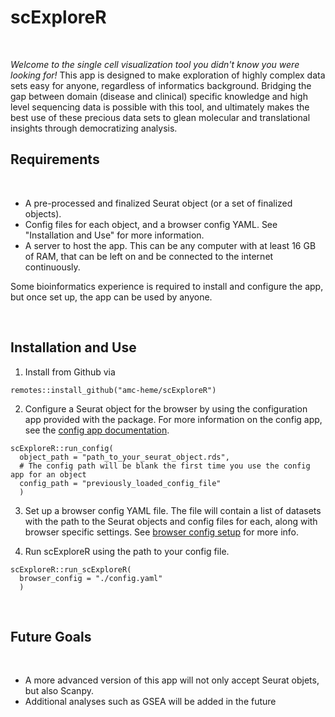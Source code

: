 # scExploreR

<br>

*Welcome to the single cell visualization tool you didn't know you were looking for!* This app is designed to make exploration of highly complex data sets easy for anyone, regardless of informatics background. Bridging the gap between domain (disease and clinical) specific knowledge and high level sequencing data is possible with this tool, and ultimately makes the best use of these precious data sets to glean molecular and translational insights through democratizing analysis. 

## Requirements

<br>

* A pre-processed and finalized Seurat object (or a set of finalized objects).
* Config files for each object, and a browser config YAML. See "Installation and Use" for more information.
* A server to host the app. This can be any computer with at least 16 GB of RAM, that can be left on and be connected to the internet continuously.

Some bioinformatics experience is required to install and configure the app, but once set up, the app can be used by anyone.

<br>

## Installation and Use

1. Install from Github via
```
remotes::install_github("amc-heme/scExploreR")
```
2. Configure a Seurat object for the browser by using the configuration app provided with the package. For more information on the config app, see the [config app documentation]().
```
scExploreR::run_config(
  object_path = "path_to_your_seurat_object.rds",
  # The config path will be blank the first time you use the config app for an object
  config_path = "previously_loaded_config_file"
  )
```

3. Set up a browser config YAML file. The file will contain a list of datasets with the path to the Seurat objects and config files for each, along with browser specific settings. See [browser config setup]() for more info.

4. Run scExploreR using the path to your config file.
```
scExploreR::run_scExploreR(
  browser_config = "./config.yaml"
  )
```

<br>



## Future Goals

<br>

<!-- As stated above, the current version of the app requires manually fitting each new object to its own specific version of the app. Future versions of the app will be able to accept *any* Seurat object, automatically detect (or user specified) metadata values of interest, and build the app to provide exploration of that object. 

<br>
-->

* A more advanced version of this app will not only accept Seurat objets, but also Scanpy. 
* Additional analyses such as GSEA will be added in the future

<br>

